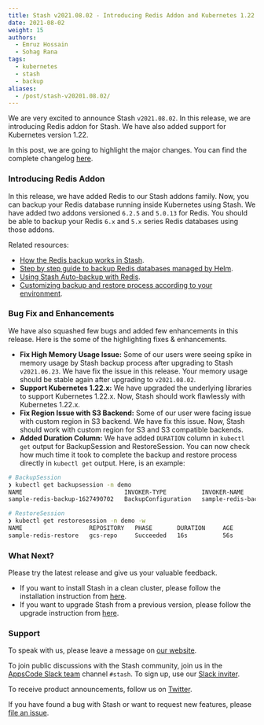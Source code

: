 ```yaml
---
title: Stash v2021.08.02 - Introducing Redis Addon and Kubernetes 1.22 support
date: 2021-08-02
weight: 15
authors:
  - Emruz Hossain
  - Sohag Rana
tags:
  - kubernetes
  - stash
  - backup
aliases:
  - /post/stash-v20201.08.02/
---
```


We are very excited to announce Stash `v2021.08.02`. In this release, we are introducing Redis addon for Stash. We have also added support for Kubernetes version 1.22.

In this post, we are going to highlight the major changes. You can find the complete changelog [here](https://github.com/stashed/CHANGELOG).

### Introducing Redis Addon

In this release, we have added Redis to our Stash addons family. Now, you can backup your Redis database running inside Kubernetes using Stash. We have added two addons versioned `6.2.5` and `5.0.13` for Redis. You should be able to backup your Redis `6.x` and `5.x` series Redis databases using those addons.

Related resources:
- [How the Redis backup works in Stash](https://stash.run/docs/v2021.08.02/addons/redis/overview/).
- [Step by step guide to backup Redis databases managed by Helm](https://stash.run/docs/v2021.08.02/addons/redis/helm/).
- [Using Stash Auto-backup with Redis](https://stash.run/docs/v2021.08.02/addons/redis/auto-backup/).
- [Customizing backup and restore process according to your environment](https://stash.run/docs/v2021.08.02/addons/redis/customization/).

### Bug Fix and Enhancements

We have also squashed few bugs and added few enhancements in this release. Here is the some of the highlighting fixes & enhancements.

- **Fix High Memory Usage Issue:** Some of our users were seeing spike in memory usage by Stash backup process after upgrading to Stash `v2021.06.23`. We have fix the issue in this release. Your memory usage should be stable again after upgrading to `v2021.08.02`.
- **Support Kubernetes 1.22.x:** We have upgraded the underlying libraries to support Kubernetes 1.22.x. Now, Stash should work flawlessly with Kubernetes 1.22.x.
- **Fix Region Issue with S3 Backend:** Some of our user were facing issue with custom region in S3 backend. We have fix this issue. Now, Stash should work with custom region for S3 and S3 compatible backends.
- **Added Duration Column:** We have added `DURATION` column in `kubectl get` output for BackupSession and RestoreSession. You can now check how much time it took to complete the backup and restore process directly in `kubectl get` output. Here, is an example:
```bash
# BackupSession
❯ kubectl get backupsession -n demo
NAME                             INVOKER-TYPE          INVOKER-NAME          PHASE       DURATION    AGE
sample-redis-backup-1627490702   BackupConfiguration   sample-redis-backup   Succeeded   1m18s       89s

# RestoreSession
❯ kubectl get restoresession -n demo -w
NAME                   REPOSITORY   PHASE       DURATION     AGE
sample-redis-restore   gcs-repo     Succeeded   16s          56s
```

### What Next?

Please try the latest release and give us your valuable feedback.

- If you want to install Stash in a clean cluster, please follow the installation instruction from [here](https://stash.run/docs/v2021.08.02/setup/).
- If you want to upgrade Stash from a previous version, please follow the upgrade instruction from [here](https://stash.run/docs/v2021.08.02/setup/upgrade/).

### Support

To speak with us, please leave a message on [our website](https://appscode.com/contact/).

To join public discussions with the Stash community, join us in the [AppsCode Slack team](https://appscode.slack.com/messages/C8NCX6N23/details/) channel `#stash`. To sign up, use our [Slack inviter](https://slack.appscode.com/).

To receive product announcements, follow us on [Twitter](https://twitter.com/KubeStash).

If you have found a bug with Stash or want to request new features, please [file an issue](https://github.com/stashed/project/issues/new).
